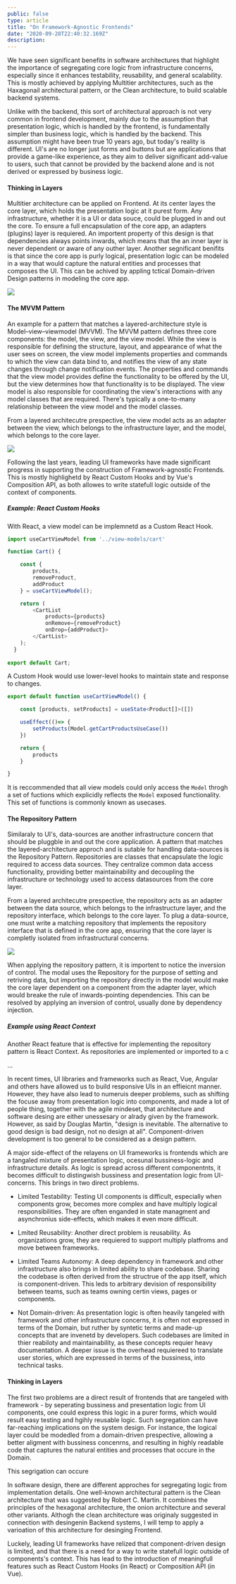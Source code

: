 ```yaml
---
public: false
type: article
title: "On Framework-Agnostic Frontends"
date: "2020-09-28T22:40:32.169Z"
description: 
---
```


We have seen significant benefits in software architectures that highlight the importance of segregating core logic from infrastructure concerns, especially since it enhances testability, reusability, and general scalability. This is mostly achieved by applying Multitier architectures, such as the Haxagonail architectural pattern, or the Clean architecture, to build scalable backend systems. 

Unlike with the backend, this sort of architectural approach is not very common in frontend development, mainly due to the assumption that presentation logic, which is handled by the frontend, is fundamentally simpler than business logic, which is handled by the backend. This assumption might have been true 10 years ago, but today's reality is different. UI's are no longer just forms and buttons but are applications that provide a game-like experience, as they aim to deliver significant add-value to users, such that cannot be provided by the backend alone and is not derived or expressed by business logic.

#### Thinking in Layers
Multitier architecture can be applied on Frontend. At its center layes the core layer, which holds the presentation logic at it purest form. Any infrastructure, whether it is a UI or data souce, could be plugged in and out the core. To ensure a full encapsulation of the core app, an adapters (plugins) layer is requiered. An importent property of this design is that dependencies always points inwards, which means that the an inner layer is never dependent or aware of any outher layer. Another segnificant benifits is that since the core app is purly logical, presentation logic can be modeled in a way that would capture the natural entities and processes that composes the UI. This can be achived by appling tctical Domain-driven Design patterns in modeling the core app. 

<div class="article-image">
    <img src="https://i.ibb.co/mbQD21D/Screen-Shot-2022-05-27-at-11-38-23.png">
</div>

#### The MVVM Pattern
An example for a pattern that matches a layered-architecture style is Model–view–viewmodel (MVVM). The MVVM pattern defines three core components: the model, the view, and the view model. While the view is responsible for defining the structure, layout, and appearance of what the user sees on screen, the view model implements properties and commands to which the view can data bind to, and notifies the view of any state changes through change notification events. The properties and commands that the view model provides define the functionality to be offered by the UI, but the view determines how that functionality is to be displayed. The view model is also responsible for coordinating the view's interactions with any model classes that are required. There's typically a one-to-many relationship between the view model and the model classes.

From a layered architecutre prespective, the view model acts as an adapter between the view, which belongs to the infrastructure layer, and the model, which belongs to the core layer. 

<div class="article-image">
    <img src="https://i.ibb.co/vkqXxpY/Screen-Shot-2022-05-27-at-12-03-10.png">
</div>

Following the last years, leading UI frameworks have made significant progress in supporting the construction of Framework-agnostic Frontends. This is mostly highlighetd by React Custom Hooks and by Vue's Composition API, as both allowes to write statefull logic outside of the context of components. 

##### Example: React Custom Hooks
With React, a view model can be implemnetd as a Custom React Hook. 

```ts
import useCartViewModel from '../view-models/cart'

function Cart() {

    const {
        products, 
        removeProduct,
        addProduct
    } = useCartViewModel();

    return (
        <CartList 
            products={products}
            onRemove={removeProduct}
            onDrop={addProduct}>
        </CartList>                   
    );
  }
  
export default Cart;
```

A Custom Hook would use lower-level hooks to maintain state and response to changes. 

```ts
export default function useCartViewModel() {

    const [products, setProducts] = useState<Product[]>([])

    useEffect(()=> {
        setProducts(Model.getCartProductsUseCase())
    })

    return {
        products
    }

}
```

It is reccommended that all view models could only access the `Model` throgh a set of fuctions which explicidly reflects the `Model` exposed functionality. This set of functions is commonly known as usecases. 

#### The Repository Pattern
Similaraly to UI's, data-sources are another infrastructure concern that should be pluggble in and out the core application. A pattern that matches the layered-architecture approch and is sutable for handling data-sources is the Repository Pattern. Repositories are classes that encapsulate the logic required to access data sources. They centralize common data access functionality, providing better maintainability and decoupling the infrastructure or technology used to access datasources from the core layer.

From a layered architecutre prespective, the repository acts as an adapter between the data source, which belongs to the infrastructure layer, and the repository interface, which belongs to the core layer. To plug a data-source, one must write a matching repository that implements the repository interface that is defined in the core app, ensuring that the core layer is completly isolated from infrastructural concerns. 

<div class="article-image">
    <img src="https://i.ibb.co/sWtcHv0/Screen-Shot-2022-05-27-at-15-55-06.png">
</div>

When applying the repository pattern, it is importent to notice the inversion of control. The modal uses the Repository for the purpose of setting and retriving data, but importing the repository directly in the model would make the core layer dependent on a component from the adapter layer, which would breake the rule of inwards-pointing dependencies. This can be resolved by applying an inversion of control, usually done by dependency injection. 

##### Example using React Context
Another React feature that is effective for implementing the repository pattern is React Context. As repositories are implemented or imported to a c



<div class="seperator">...</div>

In recent times, UI libraries and frameworks such as React, Vue, Angular and others have allowed us to build responsive UIs in an effieicnt manner. However, they have also lead to numeruis deeper problems, such as shifting the focuse away from presentation logic into components, and made a lot of people thing, together with the agile mindeset, that architecture and software desing are either unessesary or alrady given by the framework. However, as said by Douglas Martin, "design is inevitable. The alternative to good design is bad design, not no design at all". Component-driven development is too general to be considered as a design pattern.

A major side-effect of the relayens on UI frameworks is frontends which are a tangaled mixture of presentation logic, ocesunal bussiness-logic and infrastructure details. As logic is spread across different componentnts, it becomes difficult to distingwish bussiness and presentation logic from UI-concerns. This brings in two direct problems. 

- Limited Testability: Testing UI components is difficult, especially when components grow, becomes more complex and have multiply logical responsibilities. They are often enganded in state managment and asynchronius side-effects, which makes it even more difficult. 

- Lmited Reusability: Another direct problem is reusability. As organizations grow, they are requiered to support multiply platfroms and move between frameworks.

- Limited Teams Autonomy: A deep dependency in framework and other infrastructure also brings in limited ability to share codebase. Sharing the codebase is often derived from the structrue of the app itself, which is component-driven. This leds to arbitrary devision of responsibility between teams, such as teams owning certin views, pages or components.

- Not Domain-driven: As presentation logic is often heavily tangeled with framework and other infrastructure concerns, it is often not expressed in terms of the Domain, but ruther by syntetic terms and made-up concepts that are invenetd by developers. Such codebases are limited in thier reabiloty and  maintainability, as these concepts requier heavy documentation. A deeper issue is the overhead requiereed to translate user stories, which are expressed in terms of the bussiness, into technical tasks. 


#### Thinking in Layers

The first two problems are a direct result of frontends that are tangeled with framework - by seperating bussiness and presentation logic from UI components, one could express this logic in a purer forms, which would result easy testing and hgihly reusable logic. Such segregation can have far-reaching implications on the system design. For instance, the logical layer could be modedled from a domain-driven prespective, allowing a better aligment with bussiness concenrns, and resulting in highly readable code that captures the natural entities and processes that occure in the Domain. 

This segrigation can occure 





In software design, there are different approches for segregating logic from implementation details. One well-known architectural pattern is the Clean architecture that was suggested by Robert C. Martin. It combines the principles of the hexagonal architecture, the onion architecture and several other variants. Althogh the clean architecture was originaly suggested in connection with desingenin Backend systems, I will temp to apply a varioation of this architecture for desinging Frontend. 


Luckely, leading UI frameworks have relized that component-driven design is limited, and that there is a need for a way to write statefull logic outside of components's context. This has lead to the introduction of meaningfull features such as React Custom Hooks (in React) or Composition API (in Vue). 